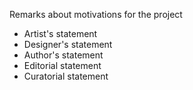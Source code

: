 Remarks about motivations for the project
* Artist's statement
* Designer's statement
* Author's statement
* Editorial statement
* Curatorial statement
